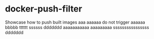 # docker-push-filter
Showcase how to push built images
aaa
aaaaaa
do not trigger
aaaaaa
bbbbb
tttttt
ssssss
ddddddd
aaaaaaaaaaa
aaaaaaaaa
ssssssssssssssss
ddddddd
